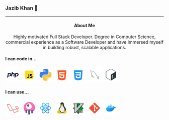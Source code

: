 ### Jazib Khan 👋
---

<center>
	
#### About Me

Highly motivated Full Stack Developer. Degree in Computer Science, commercial experience as a Software Developer and have immersed myself in building robust, scalable applications.

</center>

#### I can code in...
<p float="left">
	<img title="PHP" src="./images/php.png" width="48"/>
	<img title="JavaScript" src="./images/js.png" width="48"/>
	<img title="Python" src="./images/python.png" width="48"/>
	<img title="HTML" src="./images/html.png" width="48"/>
	<img title="CSS" src="./images/css.png" width="48"/>
	<img title="MySQL" src="./images/mysql.png" width="48"/>
	<img title="Bash" src="./images/bash.png" width="48"/>
</p>

#### I can use...

<p float="left">
	<img title="Laravel" src="./images/laravel.png" width="48"/>
	<img title="Livewire" src="./images/livewire.png" width="48"/>
	<img title="React" src="./images/react.png" width="48"/>
	<img title="Linux" src="./images/linux.png" width="48"/>
	<img title="Vim" src="./images/vim.png" width="48"/>
	<img title="Git" src="./images/git.png" width="48"/>
	<img title="Docker" src="./images/docker.png" width="48"/>
</p>

</center>


<!--
**Jazib-Khan/Jazib-Khan** is a ✨ _special_ ✨ repository because its `README.md` (this file) appears on your GitHub profile.

Here are some ideas to get you started:

- 🔭 I’m currently working on ...
- 🌱 I’m currently learning ...
- 👯 I’m looking to collaborate on ...
- 🤔 I’m looking for help with ...
- 💬 Ask me about ...
- 📫 How to reach me: ...
- 😄 Pronouns: ...
- ⚡ Fun fact: ...
-->
